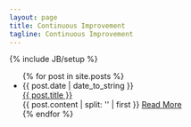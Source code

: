```yaml
---
layout: page
title: Continuous Improvement
tagline: Continuous Improvement
---
```

{% include JB/setup %}

<ul class="posts">
  {% for post in site.posts %}
    <li class="post {{post.categories}}">
        <div class="date">{{ post.date | date_to_string }}</div>
        <div class="title"><a href="{{ BASE_PATH }}{{ post.url }}">{{ post.title }}</a></div>
        {{ post.content | split: '<!-- more -->' | first }}
        <a class="readmore" href="{{ BASE_PATH }}{{ post.url }}">Read More</a>        
    </li>
  {% endfor %}
</ul>

